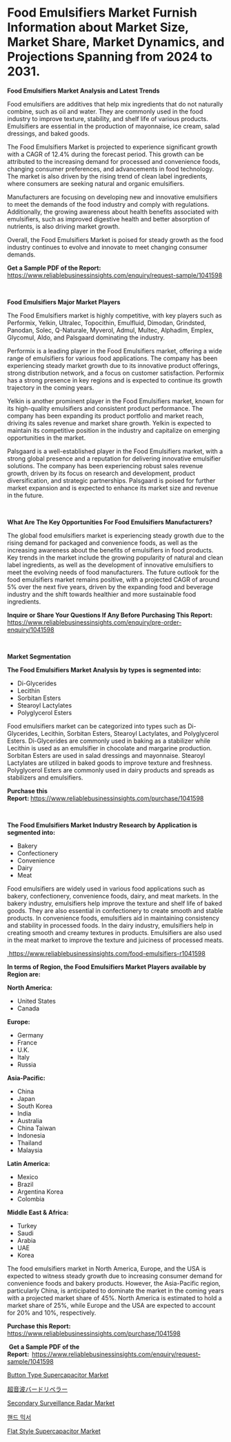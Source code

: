 <p><h1>Food Emulsifiers Market Furnish Information about Market Size, Market Share, Market Dynamics, and Projections Spanning from 2024 to 2031.</h1></p><p><strong>Food Emulsifiers Market Analysis and Latest Trends</strong></p>
<p><p>Food emulsifiers are additives that help mix ingredients that do not naturally combine, such as oil and water. They are commonly used in the food industry to improve texture, stability, and shelf life of various products. Emulsifiers are essential in the production of mayonnaise, ice cream, salad dressings, and baked goods.</p><p>The Food Emulsifiers Market is projected to experience significant growth with a CAGR of 12.4% during the forecast period. This growth can be attributed to the increasing demand for processed and convenience foods, changing consumer preferences, and advancements in food technology. The market is also driven by the rising trend of clean label ingredients, where consumers are seeking natural and organic emulsifiers.</p><p>Manufacturers are focusing on developing new and innovative emulsifiers to meet the demands of the food industry and comply with regulations. Additionally, the growing awareness about health benefits associated with emulsifiers, such as improved digestive health and better absorption of nutrients, is also driving market growth.</p><p>Overall, the Food Emulsifiers Market is poised for steady growth as the food industry continues to evolve and innovate to meet changing consumer demands.</p></p>
<p><strong>Get a Sample PDF of the Report:&nbsp;</strong> <a href="https://www.reliablebusinessinsights.com/enquiry/request-sample/1041598">https://www.reliablebusinessinsights.com/enquiry/request-sample/1041598</a></p>
<p>&nbsp;</p>
<p><strong>Food Emulsifiers Major Market Players</strong></p>
<p><p>The Food Emulsifiers market is highly competitive, with key players such as Performix, Yelkin, Ultralec, Topocithin, Emulfluid, Dimodan, Grindsted, Panodan, Solec, Q-Naturale, Myverol, Admul, Multec, Alphadim, Emplex, Glycomul, Aldo, and Palsgaard dominating the industry.</p><p>Performix is a leading player in the Food Emulsifiers market, offering a wide range of emulsifiers for various food applications. The company has been experiencing steady market growth due to its innovative product offerings, strong distribution network, and a focus on customer satisfaction. Performix has a strong presence in key regions and is expected to continue its growth trajectory in the coming years.</p><p>Yelkin is another prominent player in the Food Emulsifiers market, known for its high-quality emulsifiers and consistent product performance. The company has been expanding its product portfolio and market reach, driving its sales revenue and market share growth. Yelkin is expected to maintain its competitive position in the industry and capitalize on emerging opportunities in the market.</p><p>Palsgaard is a well-established player in the Food Emulsifiers market, with a strong global presence and a reputation for delivering innovative emulsifier solutions. The company has been experiencing robust sales revenue growth, driven by its focus on research and development, product diversification, and strategic partnerships. Palsgaard is poised for further market expansion and is expected to enhance its market size and revenue in the future.</p></p>
<p>&nbsp;</p>
<p><strong>What Are The Key Opportunities For Food Emulsifiers Manufacturers?</strong></p>
<p><p>The global food emulsifiers market is experiencing steady growth due to the rising demand for packaged and convenience foods, as well as the increasing awareness about the benefits of emulsifiers in food products. Key trends in the market include the growing popularity of natural and clean label ingredients, as well as the development of innovative emulsifiers to meet the evolving needs of food manufacturers. The future outlook for the food emulsifiers market remains positive, with a projected CAGR of around 5% over the next five years, driven by the expanding food and beverage industry and the shift towards healthier and more sustainable food ingredients.</p></p>
<p><strong>Inquire or Share Your Questions If Any Before Purchasing This Report:</strong> <a href="https://www.reliablebusinessinsights.com/enquiry/pre-order-enquiry/1041598">https://www.reliablebusinessinsights.com/enquiry/pre-order-enquiry/1041598</a></p>
<p>&nbsp;</p>
<p><strong>Market Segmentation</strong></p>
<p><strong>The Food Emulsifiers Market Analysis by types is segmented into:</strong></p>
<p><ul><li>Di-Glycerides</li><li>Lecithin</li><li>Sorbitan Esters</li><li>Stearoyl Lactylates</li><li>Polyglycerol Esters</li></ul></p>
<p><p>Food emulsifiers market can be categorized into types such as Di-Glycerides, Lecithin, Sorbitan Esters, Stearoyl Lactylates, and Polyglycerol Esters. Di-Glycerides are commonly used in baking as a stabilizer while Lecithin is used as an emulsifier in chocolate and margarine production. Sorbitan Esters are used in salad dressings and mayonnaise. Stearoyl Lactylates are utilized in baked goods to improve texture and freshness. Polyglycerol Esters are commonly used in dairy products and spreads as stabilizers and emulsifiers.</p></p>
<p><strong>Purchase this Report:&nbsp;</strong><a href="https://www.reliablebusinessinsights.com/purchase/1041598">https://www.reliablebusinessinsights.com/purchase/1041598</a></p>
<p>&nbsp;</p>
<p><strong>The Food Emulsifiers Market Industry Research by Application is segmented into:</strong></p>
<p><ul><li>Bakery</li><li>Confectionery</li><li>Convenience</li><li>Dairy</li><li>Meat</li></ul></p>
<p><p>Food emulsifiers are widely used in various food applications such as bakery, confectionery, convenience foods, dairy, and meat markets. In the bakery industry, emulsifiers help improve the texture and shelf life of baked goods. They are also essential in confectionery to create smooth and stable products. In convenience foods, emulsifiers aid in maintaining consistency and stability in processed foods. In the dairy industry, emulsifiers help in creating smooth and creamy textures in products. Emulsifiers are also used in the meat market to improve the texture and juiciness of processed meats.</p></p>
<p><a href="https://www.reliablebusinessinsights.com/food-emulsifiers-r1041598">&nbsp;https://www.reliablebusinessinsights.com/food-emulsifiers-r1041598</a></p>
<p><strong>In terms of Region, the Food Emulsifiers Market Players available by Region are:</strong></p>
<p>
    <p> <strong> North America: </strong>
        <ul>
            <li>United States</li>
            <li>Canada</li>
        </ul>
        </p> 
    <p> <strong> Europe: </strong>
        <ul>
            <li>Germany</li>
            <li>France</li>
            <li>U.K.</li>
            <li>Italy</li>
            <li>Russia</li>
        </ul>
        </p> 
    <p> <strong> Asia-Pacific: </strong>
        <ul>
            <li>China</li>
            <li>Japan</li>
            <li>South Korea</li>
            <li>India</li>
            <li>Australia</li>
            <li>China Taiwan</li>
            <li>Indonesia</li>
            <li>Thailand</li>
            <li>Malaysia</li>
        </ul>
        </p> 
    <p> <strong> Latin America: </strong>
        <ul>
            <li>Mexico</li>
            <li>Brazil</li>
            <li>Argentina Korea</li>
            <li>Colombia</li>
        </ul>
        </p> 
    <p> <strong> Middle East & Africa: </strong>
        <ul>
            <li>Turkey</li>
            <li>Saudi</li>
            <li>Arabia</li>
            <li>UAE</li>
            <li>Korea</li>
        </ul>
    </p>
    </p>
<p><p>The food emulsifiers market in North America, Europe, and the USA is expected to witness steady growth due to increasing consumer demand for convenience foods and bakery products. However, the Asia-Pacific region, particularly China, is anticipated to dominate the market in the coming years with a projected market share of 45%. North America is estimated to hold a market share of 25%, while Europe and the USA are expected to account for 20% and 10%, respectively.</p></p>
<p><strong>Purchase this Report: </strong><a href="https://www.reliablebusinessinsights.com/purchase/1041598">https://www.reliablebusinessinsights.com/purchase/1041598</a></p>
<p>&nbsp;<strong>Get a Sample PDF of the Report:&nbsp;&nbsp;</strong><a href="https://www.reliablebusinessinsights.com/enquiry/request-sample/1041598">https://www.reliablebusinessinsights.com/enquiry/request-sample/1041598</a></p>
<p><strong></strong></p>
<p><p><a href="https://github.com/jnzzvtbl92/Market-Research-Report-List-1/blob/main/button-type-supercapacitor-market.md">Button Type Supercapacitor Market</a></p><p><a href="https://github.com/mm14022023/Market-Research-Report-List-1/blob/main/7488796150818.md">超音波バードリペラー</a></p><p><a href="https://issuu.com/reportprime-2/docs/secondary-surveillance-radar-market-size-2030.pptx">Secondary Surveillance Radar Market</a></p><p><a href="https://github.com/ConstantinVon/Market-Research-Report-List-1/blob/main/1963105160738.md">핸드 믹서</a></p><p><a href="https://github.com/jhonangga41/Market-Research-Report-List-1/blob/main/flat-style-supercapacitor-market.md">Flat Style Supercapacitor Market</a></p></p>
